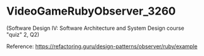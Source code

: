 # VideoGameRubyObserver_3260
(Software Design IV: Software Architecture and System Design course "quiz" 2, Q2)

Reference: https://refactoring.guru/design-patterns/observer/ruby/example
